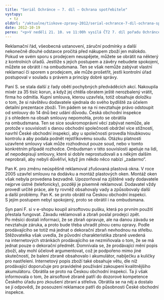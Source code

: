 ```yaml
---
title: "Seriál Ochránce – 7. díl – Ochrana spotřebitele"
vystupy:
  - tz
oldUrl: "/aktualne/tiskove-zpravy-2012/serial-ochrance-7-dil-ochrana-spotrebitele"
date: 2012-10-19
perex: "<p>V neděli 21. 10. ve 11:00h vysílá ČT2 7. díl pořadu Ochránce, tentokrát o ochraně spotřebitele. Reprízu dílu uvidíte na ČT2 v úterý 23. 10. v 9:00h.</p>"
---
```


<!-- imported from the old website -->

<p>Reklamační řád, všeobecná ustanovení, záruční podmínky a další nekonečně dlouhé odstavce pročítá před nákupem zboží jen málokdo. Pokud ve svém sporu s prodejcem neuspějete, můžete se obrátit na některý z kontrolních úřadů. Jestliže s jejich postupem a závěry nebudete spokojení, můžete se obrátit i na ombudsmana. Ten se však nemůže zabývat vlastní reklamací či sporem s prodejcem, ale může prošetřit, jestli kontrolní úřad postupoval v souladu s právem a principy dobré správy.</p><p>Paní S. se stala další z řady obětí pochybných předváděcích akcí. Nakoupila mixér za 35 tisíc korun, a když jej chtěla obratem ještě nerozbalený vrátit, firma ho odmítla. Kupní smlouva, kterou uzavřela, totiž obsahuje doložku o tom, že si návštěvu dodavatele sjednala do svého bydliště za účelem detailní prezentace zboží. Tím pádem se na ni nevztahuje právo odstoupit od smlouvy do 14 dnů bez udání důvodu. Česká obchodní inspekce jí s ohledem na obsah smlouvy nepomohla, proto se obrátila na ombudsmana. Ten se sice soukromoprávní věcí zabývat nemůže, ale protože v souvislosti s danou obchodní společnosti obdržel více stížností, navrhl České obchodní inspekci, aby u společnosti provedla hloubkovou kontrolu a aby podala podnět rejstříkovému soudu. Otázku platnosti uzavřené smlouvy však může rozhodnout pouze soud, nebo v tomto konkrétním případě rozhodce. Ombudsman v této souvislosti apeluje na lidi, ať nepodepisují smlouvy, které si dobře neprostudovali a s někým dalším neprobrali, aby nebyli důvěřiví, když jim někdo něco nabízí „zadarmo“.</p><p>Pan K. pro změnu neúspěšně reklamoval zfušovaná plastová okna. V roce 2005 uzavřel smlouvu na dodávku a montáž plastových oken. Montáž oken však nebyla provedena bezvadně. Upozorňoval na zjištěné vady dodavatele nejprve ústně (telefonicky), později je písemně reklamoval. Dodavatel vždy provedl určité práce, ale ty rovněž obsahovaly vady a způsobovaly další a další problémy. Pan K. se proto obrátil na Českou obchodní inspekci. S jejím postupem nebyl spokojený, proto se obrátil i na ombudsmana. </p><p>Syn paní F. si v e-shopu koupil airsoftovou pušku, která po prvním použití přestala fungovat. Závadu reklamovali a zbraň poslal prodejci zpět. Po měsíci dostali informaci, že se zbraň opravuje, ale na danou závadu se nevztahuje záruka, a proto bude třeba uhradit plnou cenu opravy. Podle prodávajícího se totiž má jednat o dekorační zbraň nevhodnou na střelbu. Stěžovatelka však uvedla, že původní charakteristika zbraně uvedená na internetových stránkách prodávajícího se nezmiňovala o tom, že se má jednat pouze o dekorační předmět. Domnívala se, že prodávající mění popis zboží, aby mohl účelově argumentovat, což je podpořeno mimo jiné skutečností, že balení zbraně obsahovalo i akumulátor, nabíječku a kuličky pro nastřelení. Internetový popis zboží také obsahuje větu, dle níž prodávající doporučuje pro pravidelné používání zakoupení kvalitnějšího akumulátoru. Obrátila se proto na Českou obchodní inspekci. Ta ji však informovala o tom, že airsoftové zbraně patří do dozorové kompetence Českého úřadu pro zkoušení zbraní a střeliva. Obrátila se na něj a dostalo se jí odpovědi, že posouzení reklamace patří do působnosti České obchodní inspekce.</p>
